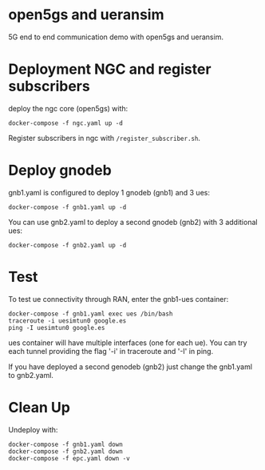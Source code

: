 # open5gs and ueransim 

5G end to end communication demo with open5gs and ueransim.

# Deployment NGC and register subscribers

deploy the ngc core (open5gs) with:

```
docker-compose -f ngc.yaml up -d
```

Register subscribers in ngc with `/register_subscriber.sh`.


# Deploy gnodeb

gnb1.yaml is configured to deploy 1 gnodeb (gnb1) and 3 ues:

```
docker-compose -f gnb1.yaml up -d
```

You can use gnb2.yaml to deploy a second gnodeb (gnb2) with 3 additional ues:

```
docker-compose -f gnb2.yaml up -d
```


# Test

To test ue connectivity through RAN, enter the gnb1-ues container:

```
docker-compose -f gnb1.yaml exec ues /bin/bash
traceroute -i uesimtun0 google.es
ping -I uesimtun0 google.es
```
ues container will have multiple interfaces (one for each ue). 
You can try each tunnel providing the flag '-i' in traceroute and '-I' in ping.

If you have deployed a second genodeb (gnb2) just change the gnb1.yaml to gnb2.yaml.


# Clean Up

Undeploy with:

```
docker-compose -f gnb1.yaml down
docker-compose -f gnb2.yaml down
docker-compose -f epc.yaml down -v
```